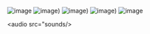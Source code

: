 
![image](imgs/20240612_010921601_iOS.jpg)
![image](imgs/host.jpg))
![image](imgs/Boy-Day1.jpg))
![image](imgs/Girl-Day1.jpg))
![image](imgs/Girl-target.jpg)


<audio src="sounds/>
